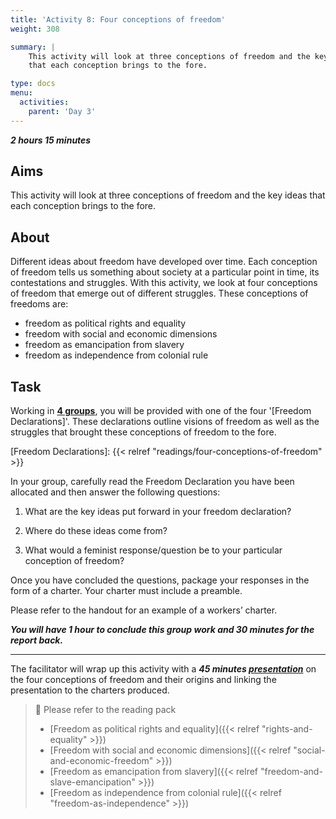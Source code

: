 ```yaml
---
title: 'Activity 8: Four conceptions of freedom'
weight: 308

summary: |
    This activity will look at three conceptions of freedom and the key ideas
    that each conception brings to the fore.

type: docs
menu:
  activities:
    parent: 'Day 3'
---
```


***2 hours 15 minutes***

## Aims

This activity will look at three conceptions of freedom and the key ideas
that each conception brings to the fore.

## About

Different ideas about freedom have developed over time. Each
conception of freedom tells us something about society at a particular
point in time, its contestations and struggles. With this activity, we look
at four conceptions of freedom that emerge out of different struggles.
These conceptions of freedoms are:

* freedom as political rights and equality
* freedom with social and economic dimensions
* freedom as emancipation from slavery
* freedom as independence from colonial rule

## Task

Working in <u>**4 groups**</u>, you will be provided with one of the four
'[Freedom Declarations]'. These declarations outline visions of freedom
as well as the struggles that brought these conceptions of freedom to
the fore.

[Freedom Declarations]: {{< relref "readings/four-conceptions-of-freedom" >}}

In your group, carefully read the Freedom Declaration you have been
allocated and then answer the following questions:

1. What are the key ideas put forward in your freedom declaration?

2. Where do these ideas come from?

3. What would a feminist response/question be to your particular
conception of freedom?

Once you have concluded the questions, package your responses
in the form of a charter. Your charter must include a preamble.

Please refer to the handout for an example of a workers’ charter.

***You will have 1 hour to conclude this group work and 30
minutes for the report back.***

----

The facilitator will wrap up this activity with a ***45 minutes
<u>presentation</u>*** on the four conceptions of freedom and their origins
and linking the presentation to the charters produced.

> 📖️ Please refer to the reading pack
>
> * [Freedom as political rights and equality]({{< relref "rights-and-equality" >}})
> * [Freedom with social and economic dimensions]({{< relref "social-and-economic-freedom" >}})
> * [Freedom as emancipation from slavery]({{< relref "freedom-and-slave-emancipation" >}})
> * [Freedom as independence from colonial rule]({{< relref "freedom-as-independence" >}})
